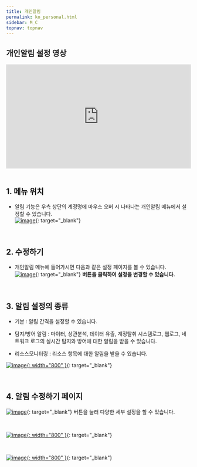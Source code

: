 ```yaml
---
title: 개인알림
permalink: ko_personal.html
sidebar: M_C
topnav: topnav
---
```


## 개인알림 설정 영상

 <style>.embed-container { position: relative; padding-bottom: 56.25%; height: 0; overflow: hidden; max-width: 100%; } .embed-container iframe, .embed-container object, .embed-container embed { position: absolute; top: 0; left: 0; width: 100%; height: 100%; }</style><div class='embed-container'><iframe src='https://www.youtube.com/embed/aqR0Qw4ll84' frameborder='0' allowfullscreen></iframe></div>

<br />

## 1. 메뉴 위치
- 알림 기능은 우측 상단의 계정명에 마우스 오버 시 나타나는 개인알림 메뉴에서 설정할 수 있습니다.   
[![image](/docs/images/Manual/common/personal/1.png)](/docs/images/Manual/common/personal/1.png){: target="_blank"}

<br />

## 2. 수정하기
- 개인알림 메뉴에 들어가시면 다음과 같은 설정 페이지를 볼 수 있습니다.   
[![image](/docs/images/Manual/common/personal/2.png)](/docs/images/Manual/common/personal/2.png){: target="_blank"} **버튼을 클릭하여 설정을 변경할 수 있습니다.**

<br />

## 3. 알림 설정의 종류

- 기본 : 알림 간격을 설정할 수 있습니다.

- 탐지/방어 알림 : 마이터, 상관분석, 데이터 유출, 계정탈취 시스템로그, 웹로그, 네트워크 로그의 실시간 탐지와 방어에 대한 알림을 받을 수 있습니다.

- 리소스모니터링 : 리소스 항목에 대한 알림을 받을 수 있습니다.   

[![image](/docs/images/Manual/common/personal/3.png){: width="800" }](/docs/images/Manual/common/personal/3.png){: target="_blank"} 

<br />

## 4. 알림 수정하기 페이지
[![image](/docs/images/Manual/common/personal/4.png)](/docs/images/Manual/common/personal/4.png){: target="_blank"} 버튼을 눌러 다양한 세부 설정을 할 수 있습니다.

<br />

[![image](/docs/images/Manual/common/personal/5.png){: width="800" }](/docs/images/Manual/common/personal/5.png){: target="_blank"}

<br />

[![image](/docs/images/Manual/common/personal/6.png){: width="800" }](/docs/images/Manual/common/personal/6.png){: target="_blank"}




 
